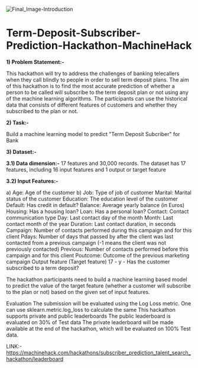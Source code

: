 ![Final_Image-Introduction](https://user-images.githubusercontent.com/84449238/206861364-ce7733e6-d473-4cc0-9924-10b61d51031b.jpg)

# Term-Deposit-Subscriber-Prediction-Hackathon-MachineHack

**1) Problem Statement:-**

This hackathon will try to address the challenges of banking telecallers when they call blindly to people in order to sell term deposit plans. The aim of this hackathon is to find the most accurate prediction of whether a person to be called will subscribe to the term deposit plan or not using any of the machine learning algorithms. The participants can use the historical data that consists of different features of customers and whether they subscribed to the plan or not. 

**2) Task:-**

Build a machine learning model to predict "Term Deposit Subcriber" for Bank

**3) Dataset:-**

**3.1) Data dimension:-** 17 features and 30,000 records. The dataset has 17 features, including 16 input features and 1 output or target feature

**3.2) Input Features:-**

a) Age: Age of the customer
b) Job: Type of job of customer
Marital: Marital status of the customer
Education: The education level of the customer
Default: Has credit in default?
Balance: Average yearly balance (in Euros)
Housing: Has a housing loan?
Loan: Has a personal loan?
Contact: Contact communication type
Day: Last contact day of the month
Month: Last contact month of the year
Duration: Last contact duration, in seconds
Campaign: Number of contacts performed during this campaign and for this client
Pdays: Number of days that passed by after the client was last contacted from a previous campaign (-1 means the client was not previously contacted)
Previous: Number of contacts performed before this campaign and for this client
Poutcome: Outcome of the previous marketing campaign
  Output feature (Target feature)
 17 - y - Has the customer subscribed to a term deposit?

The hackathon participants need to build a machine learning based model to predict the value of the target feature (whether a customer will subscribe to the plan or not) based on the given set of input features.


Evaluation
The submission will be evaluated using the Log Loss metric. One can use sklearn.metric.log_loss to calculate the same
This hackathon supports private and public leaderboards
The public leaderboard is evaluated on 30% of Test data
The private leaderboard will be made available at the end of the hackathon, which will be evaluated on 100% Test data.

LINK:- https://machinehack.com/hackathons/subscriber_prediction_talent_search_hackathon/leaderboard 
